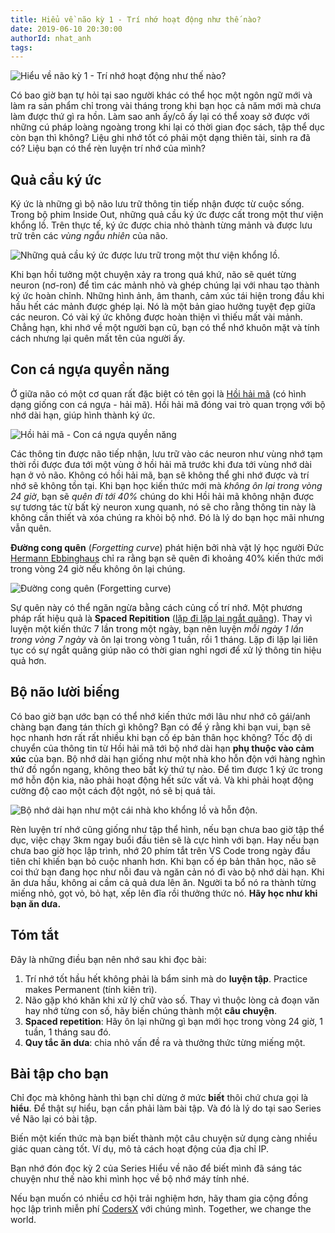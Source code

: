 ```yaml
---
title: Hiểu về não kỳ 1 - Trí nhớ hoạt động như thế nào?
date: 2019-06-10 20:30:00
authorId: nhat_anh
tags:
---
```


![Hiểu về não kỳ 1 - Trí nhớ hoạt động như thế nào?](https://res.cloudinary.com/djeghcumw/image/upload/v1559659534/blog/brain.png)

Có bao giờ bạn tự hỏi tại sao người khác có thể học một ngôn ngữ mới và làm ra sản phẩm chỉ trong vài tháng trong khi bạn học cả năm mới mà chưa làm được thứ gì ra hồn. Làm sao anh ấy/cô ấy lại có thể xoay sở được với những cú pháp loàng ngoàng trong khi lại có thời gian đọc sách, tập thể dục còn bạn thì không? Liệu ghi nhớ tốt có phải một dạng thiên tài, sinh ra đã có? Liệu bạn có thể rèn luyện trí nhớ của mình?

<!-- more -->

## Quả cầu ký ức

Ký ức là những gì bộ não lưu trữ thông tin tiếp nhận được từ cuộc sống. Trong bộ phim Inside Out, những quả cầu ký ức được cất trong một thư viện khổng lồ. Trên thực tế, ký ức được chia nhỏ thành từng mảnh và được lưu trữ trên các _vùng ngẫu nhiên_ của não.

![Những quả cầu ký ức được lưu trữ trong một thư viện khổng lồ.](https://res.cloudinary.com/djeghcumw/image/upload/v1559656681/blog/inside-out.jpg)

Khi bạn hồi tưởng một chuyện xảy ra trong quá khứ, não sẽ quét từng neuron (nơ-ron) để tìm các mảnh nhỏ và ghép chúng lại với nhau tạo thành ký ức hoàn chỉnh. Những hình ảnh, âm thanh, cảm xúc tái hiện trong đầu khi hầu hết các mảnh được ghép lại. Nó là một bản giao hưởng tuyệt đẹp giữa các neuron. Có vài ký ức không được hoàn thiện vì thiếu mất vài mảnh. Chẳng hạn, khi nhớ về một người bạn cũ, bạn có thể nhớ khuôn mặt và tính cách nhưng lại quên mất tên của người ấy.

## Con cá ngựa quyền năng

Ở giữa não có một cơ quan rất đặc biệt có tên gọi là [Hồi hải mã](https://vi.wikipedia.org/wiki/H%E1%BB%93i_h%E1%BA%A3i_m%C3%A3) (có hình dạng giống con cá ngựa - hải mã). Hồi hải mã đóng vai trò quan trọng với bộ nhớ dài hạn, giúp hình thành ký ức.

![Hồi hải mã - Con cá ngựa quyền năng](https://res.cloudinary.com/djeghcumw/image/upload/v1559659533/blog/hippocampus.png)

Các thông tin được não tiếp nhận, lưu trữ vào các neuron như vùng nhớ tạm thời rồi được đưa tới một vùng ở hồi hải mã trước khi đưa tới vùng nhớ dài hạn ở vỏ não. Không có hồi hải mã, bạn sẽ không thể ghi nhớ được và trí nhớ sẽ không tồn tại. Khi bạn học kiến thức mới mà _không ôn lại trong vòng 24 giờ_, bạn sẽ _quên đi tới 40%_ chúng do khi Hồi hải mã không nhận được sự tương tác từ bất kỳ neuron xung quanh, nó sẽ cho rằng thông tin này là không cần thiết và xóa chúng ra khỏi bộ nhớ. Đó là lý do bạn học mãi nhưng vẫn quên.

**Đường cong quên** (_Forgetting curve_) phát hiện bởi nhà vật lý học người Đức [Hermann Ebbinghaus](https://vi.wikipedia.org/wiki/Hermann_Ebbinghaus) chỉ ra rằng bạn sẽ quên đi khoảng 40% kiến thức mới trong vòng 24 giờ nếu không ôn lại chúng.

![Đường cong quên (Forgetting curve)](https://res.cloudinary.com/djeghcumw/image/upload/v1559656682/blog/duong-cong-quen.jpg)

Sự quên này có thể ngăn ngừa bằng cách củng cố trí nhớ. Một phương pháp rất hiệu quả là **Spaced Repitition** ([lặp đi lặp lại ngắt quãng](https://vi.wikipedia.org/wiki/K%E1%BB%B9_thu%E1%BA%ADt_L%E1%BA%B7p_l%E1%BA%A1i_ng%E1%BA%AFt_qu%C3%A3ng)). Thay vì luyện một kiến thức 7 lần trong một ngày, bạn nên luyện _mỗi ngày 1 lần trong vòng 7 ngày_ và ôn lại trong vòng 1 tuần, rồi 1 tháng. Lặp đi lặp lại liên tục có sự ngắt quãng giúp não có thời gian nghỉ ngơi để xử lý thông tin hiệu quả hơn.

## Bộ não lười biếng

Có bao giờ bạn ước bạn có thể nhớ kiến thức mới lâu như nhớ cô gái/anh chàng bạn đang tán thích gì không? Bạn có để ý rằng khi bạn vui, bạn sẽ học nhanh hơn rất rất nhiều khi bạn cố ép bản thân học không? Tốc độ di chuyển của thông tin từ Hồi hải mã tới bộ nhớ dài hạn **phụ thuộc vào cảm xúc** của bạn. Bộ nhớ dài hạn giống như một nhà kho hỗn độn với hàng nghìn thứ đồ ngổn ngang, không theo bất kỳ thứ tự nào. Để tìm được 1 ký ức trong mớ hỗn độn kia, não phải hoạt động hết sức vất vả. Và khi phải hoạt động cường độ cao một cách đột ngột, nó sẽ bị quá tải.

![Bộ nhớ dài hạn như một cái nhà kho khổng lồ và hỗn độn.](https://res.cloudinary.com/djeghcumw/image/upload/v1559656681/blog/messy-warehouse.jpg)

Rèn luyện trí nhớ cũng giống như tập thể hình, nếu bạn chưa bao giờ tập thể dục, việc chạy 3km ngay buổi đầu tiên sẽ là cực hình với bạn. Hay nếu bạn chưa bao giờ học lập trình, nhớ 20 phím tắt trên VS Code trong ngày đầu tiên chỉ khiến bạn bỏ cuộc nhanh hơn. Khi bạn cố ép bản thân học, não sẽ coi thứ bạn đang học như nỗi đau và ngăn cản nó đi vào bộ nhớ dài hạn. Khi ăn dưa hấu, không ai cầm cả quả dưa lên ăn. Người ta bổ nó ra thành từng miếng nhỏ, gọt vỏ, bỏ hạt, xếp lên đĩa rồi thưởng thức nó. **Hãy học như khi bạn ăn dưa.**

## Tóm tắt

Đây là những điều bạn nên nhớ sau khi đọc bài:

1. Trí nhớ tốt hầu hết không phải là bẩm sinh mà do **luyện tập**. Practice makes Permanent (tính kiên trì).
2. Não gặp khó khăn khi xử lý chữ vào số. Thay vì thuộc lòng cả đoạn văn hay nhớ từng con số, hãy biến chúng thành một **câu chuyện**.
3. **Spaced repetition**: Hãy ôn lại những gì bạn mới học trong vòng 24 giờ, 1 tuần, 1 tháng sau đó.
4. **Quy tắc ăn dưa**: chia nhỏ vấn đề ra và thưởng thức từng miếng một.

## Bài tập cho bạn

Chỉ đọc mà không hành thì bạn chỉ dừng ở mức **biết** thôi chứ chưa gọi là **hiểu**. Để thật sự hiểu, bạn cần phải làm bài tập. Và đó là lý do tại sao Series về Não lại có bài tập.

Biến một kiến thức mà bạn biết thành một câu chuyện sử dụng càng nhiều giác quan càng tốt. Ví dụ, mô tả cách hoạt động của địa chỉ IP.

Bạn nhớ đón đọc kỳ 2 của Series Hiểu về não để biết mình đã sáng tác chuyện như thế nào khi mình học về bộ nhớ máy tính nhé.

Nếu bạn muốn có nhiều cơ hội trải nghiệm hơn, hãy tham gia cộng đồng học lập trình miễn phí [CodersX](https://school.coders-x.com/) với chúng mình. Together, we change the world.
